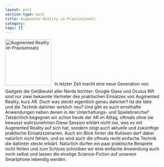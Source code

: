 ```yaml
---
layout: post
section-type: post
title: Augmented Reality im Praxiseinsatz
category: 
tags: []
---
```

<img class="alignleft size-thumbnail wp-image-6915" style="margin-right:10px; margin-bottom:10px;" alt="Augmented Reality im Praxiseinsatz" src="http://anheledirwp.blob.core.windows.net/wordpress/2013/11/Augmented-Reality-150x150.png" width="150" height="150" />In letzter Zeit macht eine neue Generation von Gadgets die Geldbeutel aller Nerds leichter: Google Glass und Oculus Rift sind nur zwei bekannte Vertreter des praktischen Einsatzes von Augmented Reality, kurz AR. Doch was steckt eigentlich genau dahinter? Ist die Idee und die Technik dahinter wirklich neu? Und gibt es auch ernsthafte Anwendungen neben denen in der Unterhaltungs- und Spielebranche? Tatsächlich begegnen wir schon heute der AR im Alltag, oftmals ohne sie bewusst wahrzunehmen.Diese Session erklärt nicht nur, was es mit Augmented Reality auf sich hat, sondern zeigt auch aktuelle und zukünftige praktische Einsatzszenarien. Auch ein Blick hinter die Kulissen darf dabei natürlich nicht fehlen, und so wird auch die oftmals recht einfache Technik die dahinter steckt erklärt. Natürlich dürfen ein paar praktische Beispiele nicht fehlen und zum Schluss schreiben wir eine einfache Anwendung auch noch selbst und lassen die einstige Science-Fiction auf unserem Smartphone lebendig werden.
